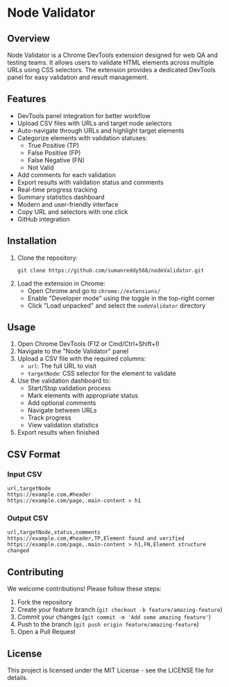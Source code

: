 # Node Validator

## Overview
Node Validator is a Chrome DevTools extension designed for web QA and testing teams. It allows users to validate HTML elements across multiple URLs using CSS selectors. The extension provides a dedicated DevTools panel for easy validation and result management.

## Features
- DevTools panel integration for better workflow
- Upload CSV files with URLs and target node selectors
- Auto-navigate through URLs and highlight target elements
- Categorize elements with validation statuses:
  - True Positive (TP)
  - False Positive (FP)
  - False Negative (FN)
  - Not Valid
- Add comments for each validation
- Export results with validation status and comments
- Real-time progress tracking
- Summary statistics dashboard
- Modern and user-friendly interface
- Copy URL and selectors with one click
- GitHub integration

## Installation
1. Clone the repository:
   ```
   git clone https://github.com/sumanreddy568/nodeValidator.git
   ```
2. Load the extension in Chrome:
   - Open Chrome and go to `chrome://extensions/`
   - Enable "Developer mode" using the toggle in the top-right corner
   - Click "Load unpacked" and select the `nodeValidator` directory

## Usage
1. Open Chrome DevTools (F12 or Cmd/Ctrl+Shift+I)
2. Navigate to the "Node Validator" panel
3. Upload a CSV file with the required columns:
   - `url`: The full URL to visit
   - `targetNode`: CSS selector for the element to validate
4. Use the validation dashboard to:
   - Start/Stop validation process
   - Mark elements with appropriate status
   - Add optional comments
   - Navigate between URLs
   - Track progress
   - View validation statistics
5. Export results when finished

## CSV Format
### Input CSV
```csv
url,targetNode
https://example.com,#header
https://example.com/page,.main-content > h1
```

### Output CSV
```csv
url,targetNode,status,comments
https://example.com,#header,TP,Element found and verified
https://example.com/page,.main-content > h1,FN,Element structure changed
```

## Contributing
We welcome contributions! Please follow these steps:

1. Fork the repository
2. Create your feature branch (`git checkout -b feature/amazing-feature`)
3. Commit your changes (`git commit -m 'Add some amazing feature'`)
4. Push to the branch (`git push origin feature/amazing-feature`)
5. Open a Pull Request

## License
This project is licensed under the MIT License - see the LICENSE file for details.